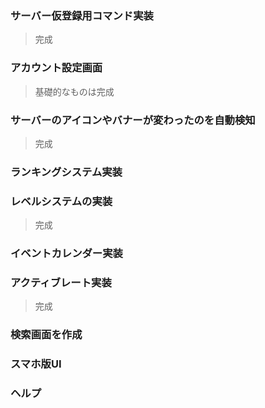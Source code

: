 
### サーバー仮登録用コマンド実装
> 完成

### アカウント設定画面
> 基礎的なものは完成

### サーバーのアイコンやバナーが変わったのを自動検知
> 完成

### ランキングシステム実装

### レベルシステムの実装
> 完成

### イベントカレンダー実装


### アクティブレート実装
> 完成

### 検索画面を作成

### スマホ版UI

### ヘルプ
